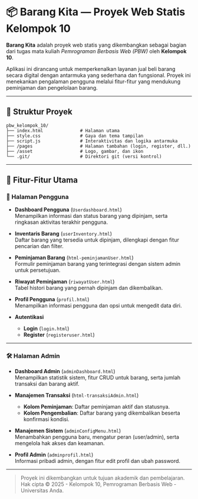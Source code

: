 # 📦 Barang Kita — Proyek Web Statis Kelompok 10

**Barang Kita** adalah proyek web statis yang dikembangkan sebagai bagian dari tugas mata kuliah *Pemrograman Berbasis Web (PBW)* oleh **Kelompok 10**.

Aplikasi ini dirancang untuk memperkenalkan layanan jual beli barang secara digital dengan antarmuka yang sederhana dan fungsional. Proyek ini menekankan pengalaman pengguna melalui fitur-fitur yang mendukung peminjaman dan pengelolaan barang.

---

## 📁 Struktur Proyek

```
pbw_kelompok_10/
├── index.html              # Halaman utama
├── style.css               # Gaya dan tema tampilan
├── script.js               # Interaktivitas dan logika antarmuka
├── /pages                  # Halaman tambahan (login, register, dll.)
├── /asset                  # Logo, gambar, dan ikon
└── .git/                   # Direktori git (versi kontrol)
```

---

## 🔑 Fitur-Fitur Utama

### 👤 Halaman Pengguna

- **Dashboard Pengguna** (`Userdashboard.html`)  
  Menampilkan informasi dan status barang yang dipinjam, serta ringkasan aktivitas terakhir pengguna.

- **Inventaris Barang** (`userInventory.html`)  
  Daftar barang yang tersedia untuk dipinjam, dilengkapi dengan fitur pencarian dan filter.

- **Peminjaman Barang** (`html-peminjamanUser.html`)  
  Formulir peminjaman barang yang terintegrasi dengan sistem admin untuk persetujuan.

- **Riwayat Peminjaman** (`riwayatUser.html`)  
  Tabel histori barang yang pernah dipinjam dan dikembalikan.

- **Profil Pengguna** (`profil.html`)  
  Menampilkan informasi pengguna dan opsi untuk mengedit data diri.

- **Autentikasi**
  - **Login** (`login.html`)
  - **Register** (`registeruser.html`)

---

### 🛠️ Halaman Admin

- **Dashboard Admin** (`adminDashboard.html`)  
  Menampilkan statistik sistem, fitur CRUD untuk barang, serta jumlah transaksi dan barang aktif.

- **Manajemen Transaksi** (`html-transaksiAdmin.html`)  
  - **Kolom Peminjaman**: Daftar peminjaman aktif dan statusnya.  
  - **Kolom Pengembalian**: Daftar barang yang dikembalikan beserta konfirmasi kondisi.

- **Manajemen Sistem** (`adminConfigMenu.html`)  
  Menambahkan pengguna baru, mengatur peran (user/admin), serta mengelola hak akses dan keamanan.

- **Profil Admin** (`adminprofil.html`)  
  Informasi pribadi admin, dengan fitur edit profil dan ubah password.

---

> Proyek ini dikembangkan untuk tujuan akademik dan pembelajaran.  
> Hak cipta © 2025 - Kelompok 10, Pemrograman Berbasis Web - Universitas Anda.
